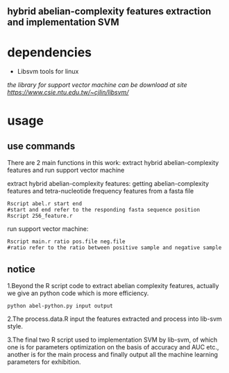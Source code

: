 hybrid abelian-complexity features extraction and implementation SVM
-------------------------------------------------------------------------------

# dependencies #

* Libsvm tools for linux

_the library for support vector machine can be download at site https://www.csie.ntu.edu.tw/~cjlin/libsvm/_

# usage #

## use commands ##

There are 2 main functions in this work: extract hybrid abelian-complexity features and run support vector machine 

extract hybrid abelian-complexity features: getting abelian-complexity features and tetra-nucleotide frequency features from a fasta file  
```
Rscript abel.r start end 
#start and end refer to the responding fasta sequence position
Rscript 256_feature.r 
```

run support vector machine: 
```
Rscript main.r ratio pos.file neg.file
#ratio refer to the ratio between positive sample and negative sample
```


## notice ##

1.Beyond the R script code to extract abelian complexity features, actually we give an python code which is more efficiency.

```
python abel-python.py input output 
```

2.The process.data.R input the features extracted and process into lib-svm style.

3.The final two R script used to implementation SVM by lib-svm, of which one is for parameters optimization on the basis of accuracy and AUC etc., another is for the main process and finally output all the machine learning parameters for exhibition.